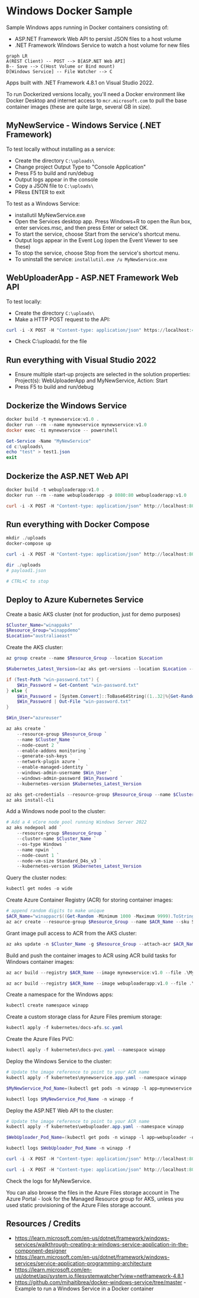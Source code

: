 Windows Docker Sample
=====================

Sample Windows apps running in Docker containers consisting of:

- ASP.NET Framework Web API to persist JSON files to a host volume
- .NET Framework Windows Service to watch a host volume for new files

```mermaid
graph LR
A(REST Client) -- POST --> B[ASP.NET Web API]
B-- Save --> C(Host Volume or Bind mount)
D[Windows Service] -- File Watcher --> C
```

Apps built with .NET Framework 4.8.1 on Visual Studio 2022.

To run Dockerized versions locally, you'll need a Docker environment like Docker Desktop and internet access to `mcr.microsoft.com` to pull the base container images (these are quite large, several GB in size).

MyNewService - Windows Service (.NET Framework)
-----------------------------------------------

To test locally without installing as a service:

* Create the directory `C:\uploads\`
* Change project Output Type to "Console Application"
* Press F5 to build and run/debug
* Output logs appear in the console
* Copy a JSON file to `C:\uploads\`
* PRess ENTER to exit

To test as a Windows Service:

* installutil MyNewService.exe
* Open the Services desktop app. Press Windows+R to open the Run box, enter services.msc, and then press Enter or select OK.
* To start the service, choose Start from the service's shortcut menu.
* Output logs appear in the Event Log (open the  Event Viewer to see these)
* To stop the service, choose Stop from the service's shortcut menu.
* To uninstall the service: `installutil.exe /u MyNewService.exe`

WebUploaderApp - ASP.NET Framework Web API
------------------------------------------

To test locally:

* Create the directory `C:\uploads\`
* Make a HTTP POST request to the API:

```powershell
curl -i -X POST -H "Content-type: application/json" https://localhost:44334/api/Docs -d @payload1.json
```

* Check C:\uploads\ for the file

Run everything with Visual Studio 2022
--------------------------------------

* Ensure multiple start-up projects are selected in the solution properties: Project(s): WebUploaderApp and MyNewService, Action: Start
* Press F5 to build and run/debug

Dockerize the Windows Service
-----------------------------

```powershell
docker build -t mynewservice:v1.0 .
docker run --rm --name mynewservice mynewservice:v1.0
docker exec -ti mynewservice -- powershell

Get-Service -Name "MyNewService"
cd c:\uploads\
echo "test" > test1.json
exit
```

Dockerize the ASP.NET Web API
-----------------------------

```powershell
docker build -t webuploaderapp:v1.0 .
docker run --rm --name webuploaderapp -p 8080:80 webuploaderapp:v1.0

curl -i -X POST -H "Content-type: application/json" http://localhost:8080/api/Docs -d @payload1.json
```

Run everything with Docker Compose
----------------------------------

```powershell
mkdir ./uploads
docker-compose up

curl -i -X POST -H "Content-type: application/json" http://localhost:8080/api/Docs -d @payload1.json

dir ./uploads
# payload1.json

# CTRL+C to stop
```

Deploy to Azure Kubernetes Service
----------------------------------

Create a basic AKS cluster (not for production, just for demo purposes)

```powershell
$Cluster_Name="winappaks"
$Resource_Group="winappdemo"
$Location="australiaeast"
```

Create the AKS cluster:

```powershell
az group create --name $Resource_Group --location $Location

$Kubernetes_Latest_Version=(az aks get-versions --location $Location --query "values[?!isPreview].version" --output tsv) -split '\n' | Sort-Object {[Version]$_} -Descending | Select-Object -First 1

if (Test-Path "win-password.txt") {
    $Win_Password = Get-Content "win-password.txt"
} else {
    $Win_Password = [System.Convert]::ToBase64String((1..32|%{Get-Random -Maximum 256}))
    $Win_Password | Out-File "win-password.txt"
}

$Win_User="azureuser"

az aks create `
    --resource-group $Resource_Group `
    --name $Cluster_Name `
    --node-count 2 `
    --enable-addons monitoring `
    --generate-ssh-keys `
    --network-plugin azure `
    --enable-managed-identity `
    --windows-admin-username $Win_User `
    --windows-admin-password $Win_Password `
    --kubernetes-version $Kubernetes_Latest_Version

az aks get-credentials --resource-group $Resource_Group --name $Cluster_Name
az aks install-cli
```

Add a Windows node pool to the cluster:

```powershell
# Add a 4 vCore node pool running Windows Server 2022
az aks nodepool add `
    --resource-group $Resource_Group `
    --cluster-name $Cluster_Name `
    --os-type Windows `
    --name npwin `
    --node-count 1 `
    --node-vm-size Standard_D4s_v3 `
    --kubernetes-version $Kubernetes_Latest_Version
```

Query the cluster nodes:

```powershell
kubectl get nodes -o wide
```

Create Azure Container Registry (ACR) for storing container images:

```powershell
# append random digits to make unique
$ACR_Name="winappacr$((Get-Random -Minimum 1000 -Maximum 9999).ToString())"  
az acr create --resource-group $Resource_Group --name $ACR_Name --sku Standard --location $Location
```

Grant image pull access to ACR from the AKS cluster:

```powershell
az aks update -n $Cluster_Name -g $Resource_Group --attach-acr $ACR_Name
```

Build and push the container images to ACR using ACR build tasks for Windows container images:

```powershell
az acr build --registry $ACR_Name --image mynewservice:v1.0 --file .\MyNewService\Dockerfile .\MyNewService\ --platform windows

az acr build --registry $ACR_Name --image webuploaderapp:v1.0 --file .\WebUploaderApp\Dockerfile .\WebUploaderApp\ --platform windows
```

Create a namespace for the Windows apps:

```powershell
kubectl create namespace winapp
```

Create a custom storage class for Azure Files premium storage:

```powershell
kubectl apply -f kubernetes/docs-afs.sc.yaml
```

Create the Azure Files PVC:

```powershell
kubectl apply -f kubernetes\docs-pvc.yaml --namespace winapp
```

Deploy the Windows Service to the cluster:

```powershell
# Update the image reference to point to your ACR name
kubectl apply -f kubernetes\mynewservice.app.yaml --namespace winapp

$MyNewService_Pod_Name=(kubectl get pods -n winapp -l app=mynewservice -o jsonpath='{.items[0].metadata.name}')

kubectl logs $MyNewService_Pod_Name -n winapp -f
```

Deploy the ASP.NET Web API to the cluster:

```powershell
# Update the image reference to point to your ACR name
kubectl apply -f kubernetes\webuploader.app.yaml --namespace winapp

$WebUploader_Pod_Name=(kubectl get pods -n winapp -l app=webuploader -o jsonpath='{.items[0].metadata.name}')

kubectl logs $WebUploader_Pod_Name -n winapp -f

curl -i -X POST -H "Content-type: application/json" http://localhost:8080/api/Docs -d @payload1.json

curl -i -X POST -H "Content-type: application/json" http://localhost:8080/api/Docs -d @payload2.json
```

Check the logs for MyNewService.

You can also browse the files in the Azure Files storage account in The Azure Portal - look for the Managed Resource group for AKS, unless you used static provisioning of the Azure Files storage account.

Resources / Credits
-------------------

* https://learn.microsoft.com/en-us/dotnet/framework/windows-services/walkthrough-creating-a-windows-service-application-in-the-component-designer
* https://learn.microsoft.com/en-us/dotnet/framework/windows-services/service-application-programming-architecture
* https://learn.microsoft.com/en-us/dotnet/api/system.io.filesystemwatcher?view=netframework-4.8.1
* https://github.com/mihaitibrea/docker-windows-service/tree/master - Example to run a Windows Service in a Docker container
